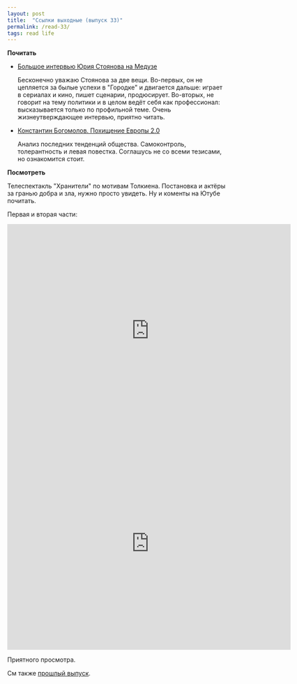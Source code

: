 ```yaml
---
layout: post
title:  "Ссылки выходные (выпуск 33)"
permalink: /read-33/
tags: read life
---
```


[link1]: https://meduza.io/feature/2021/03/11/yumor-vysekaetsya-iz-kakoy-to-bedy
[link2]: https://novayagazeta.ru/articles/2021/02/10/89120-pohischenie-evropy-2-0

**Почитать**

- [Большое интервью Юрия Стоянова на Медузе ][link1]

  Бесконечно уважаю Стоянова за две вещи. Во-первых, он не цепляется за былые
  успехи в "Городке" и двигается дальше: играет в сериалах и кино, пишет
  сценарии, продюсирует. Во-вторых, не говорит на тему политики и в целом ведёт
  себя как профессионал: высказывается только по профильной теме. Очень
  жизнеутверждающее интервью, приятно читать.

- [Константин Богомолов. Похищение Европы 2.0][link2]

  Анализ последних тенденций общества. Самоконтроль, толерантность и левая
  повестка. Соглашусь не со всеми тезисами, но ознакомится стоит.

**Посмотреть**

Телеспектакль "Хранители" по мотивам Толкиена. Постановка и актёры за гранью
добра и зла, нужно просто увидеть. Ну и коменты на Ютубе почитать.

Первая и вторая части:

<iframe width="650" height="488" src="https://www.youtube.com/embed/vquKyNdgH3s" title="YouTube video player" frameborder="0" allow="accelerometer; autoplay; clipboard-write; encrypted-media; gyroscope; picture-in-picture" allowfullscreen></iframe>

<iframe width="650" height="488" src="https://www.youtube.com/embed/oLevCLNnLmg" title="YouTube video player" frameborder="0" allow="accelerometer; autoplay; clipboard-write; encrypted-media; gyroscope; picture-in-picture" allowfullscreen></iframe>

Приятного просмотра.

См также [прошлый выпуск](/read-32/).
